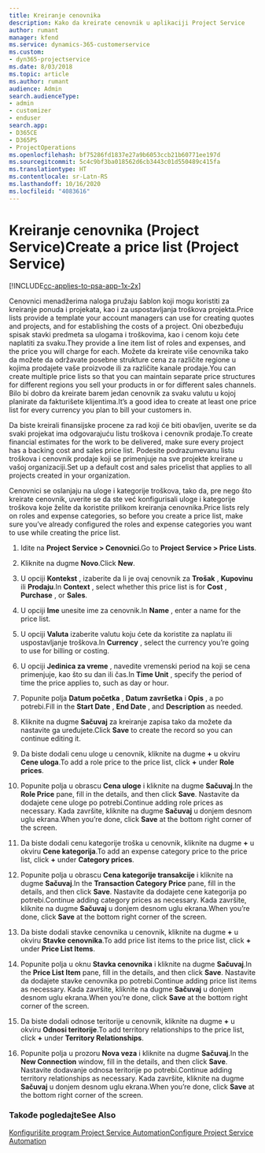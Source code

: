 ```yaml
---
title: Kreiranje cenovnika
description: Kako da kreirate cenovnik u aplikaciji Project Service
author: rumant
manager: kfend
ms.service: dynamics-365-customerservice
ms.custom:
- dyn365-projectservice
ms.date: 8/03/2018
ms.topic: article
ms.author: rumant
audience: Admin
search.audienceType:
- admin
- customizer
- enduser
search.app:
- D365CE
- D365PS
- ProjectOperations
ms.openlocfilehash: bf75286fd1837e27a9b6053ccb21b60771ee197d
ms.sourcegitcommit: 5c4c9bf3ba018562d6cb3443c01d550489c415fa
ms.translationtype: HT
ms.contentlocale: sr-Latn-RS
ms.lasthandoff: 10/16/2020
ms.locfileid: "4083616"
---
```

# <a name="create-a-price-list-project-service"></a><span data-ttu-id="88026-103">Kreiranje cenovnika (Project Service)</span><span class="sxs-lookup"><span data-stu-id="88026-103">Create a price list (Project Service)</span></span>

[!INCLUDE[cc-applies-to-psa-app-1x-2x](../includes/cc-applies-to-psa-app-1x-2x.md)]

<span data-ttu-id="88026-104">Cenovnici menadžerima naloga pružaju šablon koji mogu koristiti za kreiranje ponuda i projekata, kao i za uspostavljanja troškova projekta.</span><span class="sxs-lookup"><span data-stu-id="88026-104">Price lists provide a template your account managers can use for creating quotes and projects, and for establishing the costs of a project.</span></span> <span data-ttu-id="88026-105">Oni obezbeđuju spisak stavki predmeta sa ulogama i troškovima, kao i cenom koju ćete naplatiti za svaku.</span><span class="sxs-lookup"><span data-stu-id="88026-105">They provide a line item list of roles and expenses, and the price you will charge for each.</span></span> <span data-ttu-id="88026-106">Možete da kreirate više cenovnika tako da možete da održavate posebne strukture cena za različite regione u kojima prodajete vaše proizvode ili za različite kanale prodaje.</span><span class="sxs-lookup"><span data-stu-id="88026-106">You can create multiple price lists so that you can maintain separate price structures for different regions you sell your products in or for different sales channels.</span></span> <span data-ttu-id="88026-107">Bilo bi dobro da kreirate barem jedan cenovnik za svaku valutu u kojoj planirate da fakturišete klijentima.</span><span class="sxs-lookup"><span data-stu-id="88026-107">It’s a good idea to create at least one price list for every currency you plan to bill your customers in.</span></span>  
  
<span data-ttu-id="88026-108">Da biste kreirali finansijske procene za rad koji će biti obavljen, uverite se da svaki projekat ima odgovarajuću listu troškova i cenovnik prodaje.</span><span class="sxs-lookup"><span data-stu-id="88026-108">To create financial estimates for the work to be delivered, make sure every project has a backing cost and sales price list.</span></span> <span data-ttu-id="88026-109">Podesite podrazumevanu listu troškova i cenovnik prodaje koji se primenjuje na sve projekte kreirane u vašoj organizaciji.</span><span class="sxs-lookup"><span data-stu-id="88026-109">Set up a default cost and sales pricelist that applies to all projects created in your organization.</span></span>  
  
<span data-ttu-id="88026-110">Cenovnici se oslanjaju na uloge i kategorije troškova, tako da, pre nego što kreirate cenovnik, uverite se da ste već konfigurisali uloge i kategorije troškova koje želite da koristite prilikom kreiranja cenovnika.</span><span class="sxs-lookup"><span data-stu-id="88026-110">Price lists rely on roles and expense categories, so before you create a price list, make sure you’ve already configured the roles and expense categories you want to use while creating the price list.</span></span>  
  
1.  <span data-ttu-id="88026-111">Idite na **Project Service > Cenovnici**.</span><span class="sxs-lookup"><span data-stu-id="88026-111">Go to **Project Service > Price Lists**.</span></span>  
  
2.  <span data-ttu-id="88026-112">Kliknite na dugme **Novo**.</span><span class="sxs-lookup"><span data-stu-id="88026-112">Click **New**.</span></span>  
  
3.  <span data-ttu-id="88026-113">U opciji **Kontekst** , izaberite da li je ovaj cenovnik za **Trošak** , **Kupovinu** ili **Prodaju**.</span><span class="sxs-lookup"><span data-stu-id="88026-113">In **Context** , select whether this price list is for **Cost** , **Purchase** , or **Sales**.</span></span>  
  
4.  <span data-ttu-id="88026-114">U opciji **Ime** unesite ime za cenovnik.</span><span class="sxs-lookup"><span data-stu-id="88026-114">In **Name** , enter a name for the price list.</span></span>  
  
5.  <span data-ttu-id="88026-115">U opciji **Valuta** izaberite valutu koju ćete da koristite za naplatu ili uspostavljanje troškova.</span><span class="sxs-lookup"><span data-stu-id="88026-115">In **Currency** , select the currency you’re going to use for billing or costing.</span></span>  
  
6.  <span data-ttu-id="88026-116">U opciji **Jedinica za vreme** , navedite vremenski period na koji se cena primenjuje, kao što su dan ili čas.</span><span class="sxs-lookup"><span data-stu-id="88026-116">In **Time Unit** , specify the period of time the price applies to, such as day or hour.</span></span>  
  
7.  <span data-ttu-id="88026-117">Popunite polja **Datum početka** , **Datum završetka** i **Opis** , a po potrebi.</span><span class="sxs-lookup"><span data-stu-id="88026-117">Fill in the **Start Date** , **End Date** , and **Description** as needed.</span></span>  
  
8.  <span data-ttu-id="88026-118">Kliknite na dugme **Sačuvaj** za kreiranje zapisa tako da možete da nastavite ga uređujete.</span><span class="sxs-lookup"><span data-stu-id="88026-118">Click **Save** to create the record so you can continue editing it.</span></span>  
  
9. <span data-ttu-id="88026-119">Da biste dodali cenu uloge u cenovnik, kliknite na dugme **+** u okviru **Cene uloga**.</span><span class="sxs-lookup"><span data-stu-id="88026-119">To add a role price to the price list, click **+** under **Role prices**.</span></span>  
  
10. <span data-ttu-id="88026-120">Popunite polja u obrascu **Cena uloge** i kliknite na dugme **Sačuvaj**.</span><span class="sxs-lookup"><span data-stu-id="88026-120">In the **Role Price** pane, fill in the details, and then click **Save**.</span></span> <span data-ttu-id="88026-121">Nastavite da dodajete cene uloge po potrebi.</span><span class="sxs-lookup"><span data-stu-id="88026-121">Continue adding role prices as necessary.</span></span> <span data-ttu-id="88026-122">Kada završite, kliknite na dugme **Sačuvaj** u donjem desnom uglu ekrana.</span><span class="sxs-lookup"><span data-stu-id="88026-122">When you’re done, click **Save** at the bottom right corner of the screen.</span></span>  
  
11. <span data-ttu-id="88026-123">Da biste dodali cenu kategorije troška u cenovnik, kliknite na dugme **+** u okviru **Cene kategorija**.</span><span class="sxs-lookup"><span data-stu-id="88026-123">To add an expense category price to the price list, click **+** under **Category prices**.</span></span>  
  
12. <span data-ttu-id="88026-124">Popunite polja u obrascu **Cena kategorije transakcije** i kliknite na dugme **Sačuvaj**.</span><span class="sxs-lookup"><span data-stu-id="88026-124">In the **Transaction Category Price** pane, fill in the details, and then click **Save**.</span></span> <span data-ttu-id="88026-125">Nastavite da dodajete cene kategorija po potrebi.</span><span class="sxs-lookup"><span data-stu-id="88026-125">Continue adding category prices as necessary.</span></span> <span data-ttu-id="88026-126">Kada završite, kliknite na dugme **Sačuvaj** u donjem desnom uglu ekrana.</span><span class="sxs-lookup"><span data-stu-id="88026-126">When you’re done, click **Save** at the bottom right corner of the screen.</span></span>  
  
13. <span data-ttu-id="88026-127">Da biste dodali stavke cenovnika u cenovnik, kliknite na dugme **+** u okviru **Stavke cenovnika**.</span><span class="sxs-lookup"><span data-stu-id="88026-127">To add price list items to the price list, click **+** under **Price List Items**.</span></span>  
  
14. <span data-ttu-id="88026-128">Popunite polja u oknu **Stavka cenovnika** i kliknite na dugme **Sačuvaj**.</span><span class="sxs-lookup"><span data-stu-id="88026-128">In the **Price List Item** pane, fill in the details, and then click **Save**.</span></span> <span data-ttu-id="88026-129">Nastavite da dodajete stavke cenovnika po potrebi.</span><span class="sxs-lookup"><span data-stu-id="88026-129">Continue adding price list items as necessary.</span></span> <span data-ttu-id="88026-130">Kada završite, kliknite na dugme **Sačuvaj** u donjem desnom uglu ekrana.</span><span class="sxs-lookup"><span data-stu-id="88026-130">When you’re done, click **Save** at the bottom right corner of the screen.</span></span>  
  
15. <span data-ttu-id="88026-131">Da biste dodali odnose teritorije u cenovnik, kliknite na dugme **+** u okviru **Odnosi teritorije**.</span><span class="sxs-lookup"><span data-stu-id="88026-131">To add territory relationships to the price list, click **+** under **Territory Relationships**.</span></span>  
  
16. <span data-ttu-id="88026-132">Popunite polja u prozoru **Nova veza** i kliknite na dugme **Sačuvaj**.</span><span class="sxs-lookup"><span data-stu-id="88026-132">In the **New Connection** window, fill in the details, and then click **Save**.</span></span> <span data-ttu-id="88026-133">Nastavite dodavanje odnosa teritorije po potrebi.</span><span class="sxs-lookup"><span data-stu-id="88026-133">Continue adding territory relationships as necessary.</span></span> <span data-ttu-id="88026-134">Kada završite, kliknite na dugme **Sačuvaj** u donjem desnom uglu ekrana.</span><span class="sxs-lookup"><span data-stu-id="88026-134">When you’re done, click **Save** at the bottom right corner of the screen.</span></span>  
  
### <a name="see-also"></a><span data-ttu-id="88026-135">Takođe pogledajte</span><span class="sxs-lookup"><span data-stu-id="88026-135">See Also</span></span>  
 [<span data-ttu-id="88026-136">Konfigurišite program Project Service Automation</span><span class="sxs-lookup"><span data-stu-id="88026-136">Configure Project Service Automation</span></span>](../psa/configure.md)
